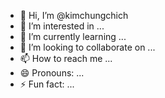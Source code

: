- 👋 Hi, I’m @kimchungchich
- 👀 I’m interested in ...
- 🌱 I’m currently learning ...
- 💞️ I’m looking to collaborate on ...
- 📫 How to reach me ...
- 😄 Pronouns: ...
- ⚡ Fun fact: ...

<!---
kimchungchich/kimchungchich is a ✨ special ✨ repository because its `README.md` (this file) appears on your GitHub profile.
You can click the Preview link to take a look at your changes.
--->
